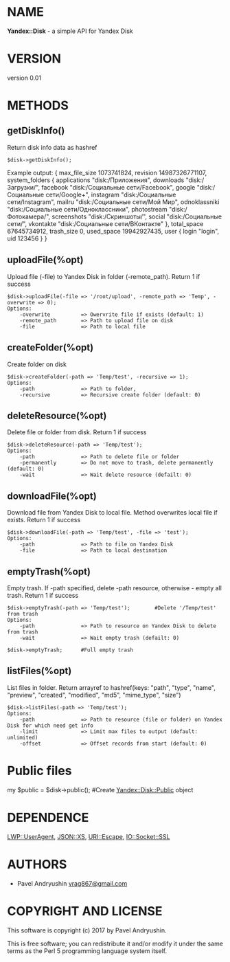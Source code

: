 # NAME

**Yandex::Disk** - a simple API for Yandex Disk

# VERSION
 version 0.01

# METHODS

## getDiskInfo()

Return disk info data as hashref

    $disk->getDiskInfo();
Example output:
    {
        max_file_size    1073741824,
        revision         14987326771107,
        system_folders   {
            applications    "disk:/Приложения",
            downloads       "disk:/Загрузки/",
            facebook        "disk:/Социальные сети/Facebook",
            google          "disk:/Социальные сети/Google+",
            instagram       "disk:/Социальные сети/Instagram",
            mailru          "disk:/Социальные сети/Мой Мир",
            odnoklassniki   "disk:/Социальные сети/Одноклассники",
            photostream     "disk:/Фотокамера/",
            screenshots     "disk:/Скриншоты/",
            social          "disk:/Социальные сети/",
            vkontakte       "disk:/Социальные сети/ВКонтакте"
        },
        total_space      67645734912,
        trash_size       0,
        used_space       19942927435,
        user             {
            login   "login",
            uid     123456
        }
    }

## uploadFile(%opt)

Upload file (-file) to Yandex Disk in folder (-remote\_path). Return 1 if success

    $disk->uploadFile(-file => '/root/upload', -remote_path => 'Temp', -overwrite => 0);
    Options:
        -overwrite          => Owervrite file if exists (default: 1)
        -remote_path        => Path to upload file on disk
        -file               => Path to local file

## createFolder(%opt)

Create folder on disk

    $disk->createFolder(-path => 'Temp/test', -recursive => 1);
    Options:
        -path               => Path to folder,
        -recursive          => Recursive create folder (default: 0)

## deleteResource(%opt)

Delete file or folder from disk. Return 1 if success

    $disk->deleteResource(-path => 'Temp/test');
    Options:
        -path               => Path to delete file or folder
        -permanently        => Do not move to trash, delete permanently (default: 0)
        -wait               => Wait delete resource (defailt: 0)

## downloadFile(%opt)

Download file from Yandex Disk to local file. Method overwrites local file if exists. Return 1 if success

    $disk->downloadFile(-path => 'Temp/test', -file => 'test');
    Options:
        -path               => Path to file on Yandex Disk
        -file               => Path to local destination

## emptyTrash(%opt)

Empty trash. If -path specified, delete -path resource, otherwise - empty all trash. Return 1 if success

    $disk->emptyTrash(-path => 'Temp/test');        #Delete '/Temp/test' from trash
    Options:
        -path               => Path to resource on Yandex Disk to delete from trash
        -wait               => Wait empty trash (defailt: 0)

    $disk->emptyTrash;      #Full empty trash

## listFiles(%opt)

List files in folder. Return arrayref to hashref(keys: "path", "type", "name", "preview", "created", "modified", "md5", "mime\_type", "size")

    $disk->listFiles(-path => 'Temp/test');
    Options:
        -path               => Path to resource (file or folder) on Yandex Disk for which need get info
        -limit              => Limit max files to output (default: unlimited)
        -offset             => Offset records from start (default: 0)

# Public files

my $public = $disk->public();  #Create [Yandex::Disk::Public](https://metacpan.org/pod/Yandex::Disk::Public) object

# DEPENDENCE

[LWP::UserAgent](https://metacpan.org/pod/LWP::UserAgent), [JSON::XS](https://metacpan.org/pod/JSON::XS), [URI::Escape](https://metacpan.org/pod/URI::Escape), [IO::Socket::SSL](https://metacpan.org/pod/IO::Socket::SSL)

# AUTHORS

- Pavel Andryushin <vrag867@gmail.com>

# COPYRIGHT AND LICENSE

This software is copyright (c) 2017 by Pavel Andryushin.

This is free software; you can redistribute it and/or modify it under
the same terms as the Perl 5 programming language system itself.
